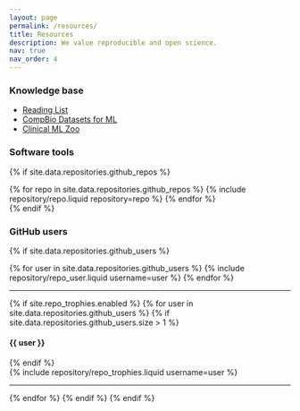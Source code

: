 ```yaml
---
layout: page
permalink: /resources/
title: Resources
description: We value reproducible and open science.
nav: true
nav_order: 4
---
```


### Knowledge base

- [Reading List](https://github.com/LengerichLab/ReadingList)
- [CompBio Datasets for ML](https://github.com/LengerichLab/CompBioDatasetsForMachineLearning)
- [Clinical ML Zoo](https://github.com/LengerichLab/ClinicalMLZoo)

### Software tools

{% if site.data.repositories.github_repos %}

<div class="repositories d-flex flex-wrap flex-md-row flex-column justify-content-between align-items-center">
  {% for repo in site.data.repositories.github_repos %}
    {% include repository/repo.liquid repository=repo %}
  {% endfor %}
</div>
{% endif %}

### GitHub users

{% if site.data.repositories.github_users %}

<div class="repositories d-flex flex-wrap flex-md-row flex-column justify-content-between align-items-center">
  {% for user in site.data.repositories.github_users %}
    {% include repository/repo_user.liquid username=user %}
  {% endfor %}
</div>

---

{% if site.repo_trophies.enabled %}
{% for user in site.data.repositories.github_users %}
{% if site.data.repositories.github_users.size > 1 %}

  <h4>{{ user }}</h4>
  {% endif %}
  <div class="repositories d-flex flex-wrap flex-md-row flex-column justify-content-between align-items-center">
  {% include repository/repo_trophies.liquid username=user %}
  </div>

---

{% endfor %}
{% endif %}
{% endif %}
